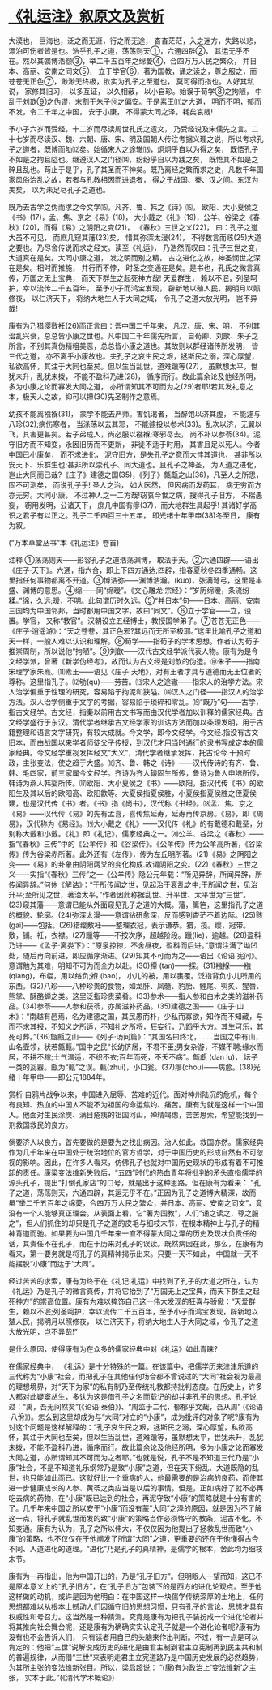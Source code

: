 # [《礼运注》叙原文及赏析](https://www.vrrw.net/wx/14313.html)

大漠也， 巨海也，泛之而无涯，行之而无途， 杳杳茫茫，入之迷方，失路以悲，漂泊可伤者皆是也。浩乎孔子之道，荡荡则天①，六通四辟②， 其运无乎不在。然以其彍博浩颛③，举二千五百年之绵薆④，合四万万人民之繁众， 并日本、高丽、安南之同文⑤， 立于学官⑥，著为国教，诵之读之，尊之服之，而苍苍无正色⑦，渺渺无终极，欲实为孔子之至道也， 莫可得而指也。人好其私说， 家修其旧习， 以多互证， 以久相蔽， 以小自珍。始误于荀学⑧之拘陋， 中乱于刘歆⑨之伪谬，末割于朱子⑩之偏安。于是素王⑾之大道， 明而不明，郁而不发，令二千年之中国， 安于小康， 不得蒙大同之泽。耗矣哀哉!

予小子六岁而受经，十二岁而尽读周世孔氏之遗文， 乃受经说及宋儒先之言。二十七岁而尽读汉、魏、六朝、唐、宋、明及国朝人传注考据义理之说，所以考求孔子之道者，既博而劬⑿矣。始循宋人之途辙⒀，炯炯乎自以为得之矣， 既悟孔子不如是之拘且隘也。继遵汉人之门径⒁，纷纷乎自以为践之矣， 既悟其不如是之碎且乱也。苟止于是乎，孔子其圣而不神矣。既乃离经之繁而求之史，凡数千年国家风俗治乱之故，若者与孔教相因而进退者， 得之于战国、秦、汉之间。东汉为美矣， 以为未足尽孔子之道也。

既乃去古学之伪而求之今文学⒂，凡齐、鲁、韩之《诗》⒃， 欧阳、大小夏侯之《书》(17)，孟、焦、京之《易》(18)， 大小戴之《礼》(19)，公羊、谷梁之《春秋》(20)，而得《易》之阴阳之变(21)， 《春秋》三世之义(22)， 曰：孔子之道大虽不可见， 而庶几窥其藩(23)矣， 惜其弥深太漫(24)， 不得数言而赅(25)大道之要也。乃尽舍传说而求之经文。读至《礼运》， 乃浩然而叹曰：孔子三世之变， 大道真在是矣。大同小康之道， 发之明而别之精， 古之进化之故，神圣悯世之深在是矣。相时而推施， 并行而不悖， 时圣之变通在是矣。是书也，孔氏之微言真传，万国之无上宝典， 而天下群生之起死神方哉! 天爱群生， 赖以不泯，列圣呵护，幸以流传二千五百年， 至予小子而鸿宝发现， 辟新地以殖人民，揭明月以照修夜， 以仁济天下， 将纳大地生人于大同之域， 令孔子之道大放光明， 岂不异哉!

康有为乃猎缨敷衽(26)而正言曰：吾中国二千年来， 凡汉、唐、宋、明， 不别其治乱兴衰，总总皆小康之世也。凡中国二千年儒先所言， 自荀卿、刘歆、朱子之所言，不别其真伪精粗美恶，总总皆小康之道也。其故则以群经诸传所发明， 皆三代之道， 亦不离乎小康故也。夫孔子之哀生民之艰，拯斯民之溺，深心厚望，私欲高怀，其注于大同也至矣。但以生当乱世，道难躐等(27)， 虽默想太平，世犹未升，乱犹未拨， 不能不盈科乃进(28)， 循序而行。故此篇余论及他经所明， 多为小康之论而寡发大同之道， 亦所谓知其不可而为之(29)者耶!若其发礼意之本，极天人之故，抑可以撢(30)先圣制作之意焉。

幼孩不能离襁褓(31)， 蒙学不能去严师。害饥渴者， 当醉饱以济其虚， 不能遽与八珍(32);病伤寒者， 当涤荡以去其邪， 不能遽投以参术(33)。乱次以济，无翼以飞，其害更甚矣。若子弟成人，尚必服以襁褓;寒邪尽去， 尚不补以参苓(34)。泥守旧方而不知变，永因旧历而不更新， 非徒不适于时用， 其害且足以死人。今者中国已小康矣， 而不求进化， 泥守旧方，是失孔子之意而大悖其道也， 甚非所以安天下、乐群生也;甚非所以崇孔子、同大道也。且孔子之神圣， 为人道之进化，岂止大同而已哉?《庄子》建德之国(35)，《列子》甔甗之山(36)，凡至人之所思， 固不可测矣， 而说孔子乎! 圣人之治， 如大医然， 但因病而发药耳， 病无穷而方亦无穷。大同小康， 不过神人之一二方哉!窃哀今世之病，搜得孔子旧方， 不揣愚妄， 窃用发明，公诸天下， 庶几中国有瘳(37)，而大地群生具起乎! 其诸好学高识之君子有以正之。孔子二千四百三十五年， 即光绪十年甲申(38)冬至日， 康有为叙。

(“万本草堂丛书”本《礼运注》卷首)



注释 ①荡荡则天——形容孔子之道浩荡渊博， 取法于天。②六通四辟——语出《庄子·天下》。六通，指六合，即上下四方通达;四辟，指春夏秋冬四季通畅。这里指任何事物都离不开道。③博浩弥——渊博浩瀚。(kuo)，张满弩弓，这里是丰盛、渊博的意思。④绵——同“绵暧”。《文心雕龙·宗经》：“岁历绵暧，条流纷糅。”绵，久远;暧，不明。此句谓历时久远。⑤“并日本”句——日本、高丽、安南三国均为中国邻邦，当时都用中国文字，故曰“同文”。⑥立于学官——立，设置。学官， 又称“教官”。汉朝设立五经博士，教授国学弟子。⑦苍苍无正色——《庄子·逍遥游》：“天之苍苍，其正色邪?其远而无所至极耶。”这里比喻孔子之道和天一样，一般人难以认识和理解。⑧荀学——指荀子的学术思想。作者认为荀子推崇周制，所以说他“拘陋”。⑨刘歆——汉代古文经学派代表人物。康有为是今文经学派，曾著《新学伪经考》，故而认为古文经是刘歆的伪造。⑩朱子——指南宋理学家朱熹。⑾素王——语见《庄子·天地》，对有王者才具与道德而无王位者的尊称。这里指孔子。⑿劬(qu)——劳苦。⒀宋人之途辙——指宋人的治学方法。宋人治学偏重于性理的研究，容易陷于拘泥和狭隘。⒁汉人之门径——指汉人的治学方法。汉人治学侧重于文字的考据，容易陷于琐碎和零乱。⒂“既乃”句——古学，指古文经学。古文经，指秦以前用古文书写而由汉代学者加以训释的儒家经典。古文经学盛行于东汉。清代学者继承古文经学家的训诂方法而加以条理发明，用于古籍整理和语言文字研究，有较大成就。今文学，即今文经学。今文经.指没有古文旧本，而由战国以来学者师徒父子传授，到汉代才用当时通行的隶书写成定本的儒家经典。今文经学重视发挥经文“大义”，清代学者继承发挥，托古论今.干预时政，主张变法，使之趋于大盛。⒃齐、鲁、韩之《诗》——汉代传诗的有齐、鲁、韩、毛四家，前三家属今文经学。齐诗为齐人辕固生所传，鲁诗为鲁人申培所传，韩诗为燕人韩婴所传。⒄欧阳、大小夏侯之《书》——欧阳，指汉代传《书》的欧阳生及其以后的欧阳高、欧阳歙等。大夏侯指夏侯胜，小夏侯指夏侯胜之侄夏侯建，也是汉代传《书》者。《书》指《尚书》，汉代称《书经》。⒅孟、焦、京之《易》——汉代传《易》的先有孟喜，喜传焦延寿，延寿再传京房。《易》，即《周易》，汉代称为《易经》。⒆大小戴之《礼》——汉代传《礼》的有戴德和戴圣，分别称大戴和小戴。《礼》即《礼记》，儒家经典之一。⒇公羊、谷梁之《春秋》——指“《春秋》三传”中的《公羊传》和《谷梁传》。《公羊传》传为公羊高所著，《谷梁传》传为谷梁赤所著。此外还有《左传》，传为左丘明所著。(21)《易》之阴阳之变——《易》的卦象由阴阳两爻的变化构成.故谓阴阳之变。(22)《春秋》三世之义——实指“《春秋》三传”之一《公羊传》隐公元年载：“所见异辞，所闻异辞，所传闻异辞。”何休《解诂》：“于所传闻之世，见起治于衰乱之中;于所闻之世，见治升平;至所见之世，著治太平。”作者因此称据乱世、升平世、太平世为“三世”。(23)窥其藩——意谓已能从外面窥见孔子之道的大概。藩，篱笆，这里指孔子之道的概貌、轮廓。(24)弥深太漫——意谓钻研愈深，反而感到杳茫不着边际。(25)赅(gai)——包括。(26)猎缨敷衽——整理衣冠，表示谦恭。猎，揽。缨，冠带。敷，铺。衽，衣襟。(27)躐等——不按次序，超越阶段。躐(lie)，逾越。(28)盈科乃进——《孟子·离娄下》：“原泉掠掠，不舍昼夜，盈科而后进。”意谓注满了坳凹处，随后再向前进，即应循序渐进。(29)知其不可而为之——语出《论语·宪问》。意谓勉为其难，明知不可为而全力以赴。(30)撢 (tan)——探。(31)襁褓——襁 (qiang)，布幅，用以络负;褓 (bao)， 小儿的被，用以裹覆。泛指背负小儿所用的东西。(32)八珍——八种珍贵的食物，如龙肝、凤髓、豹胎、鲤尾、鸮炙、猩唇、熊掌、酥酪蝉之类。这里泛指珍贵菜肴。(33)参术——指人参和白术之类的滋补药品。(34)参苓——人参和茯苓，亦属滋补药品。(35)建德之国——《庄子·山木》：“南越有邑焉，名为建德之国，其民愚而朴，少私而寡欲，知作而不知藏，与而不求其报，不知义之所适，不知礼之所将，狂妄行，乃蹈乎大方。其生可乐，其死可葬。”(36)甔甗之山——《列子·汤问篇》：“其国名曰终北，……当国之中有山，山名壶领，状若甔甀。”国中之民“长幼侪居，不君不臣;男女杂游，不媒不聘;缘水而居，不耕不稼;土气温适，不织不衣;百年而死，不夭不病”。甔甗 (dan lu)， 坛子一类的瓦器。甗为“甀”之误。甀(zhui)，小口瓮。(37)瘳(chou)——病愈。(38)光绪十年甲申——即公元1884年。

赏析 自鸦片战争以来，中国进入屈辱、苦难的近代。面对神州陆沉的危机，每个有良知、热血的中国人不能不为祖国的命运焦灼、痛苦。康有为就是这样一个中国人。他面对生民涂炭、满目疮痍的祖国河山，殚精竭虑，苦苦思索，希望能找到一剂救国救民的良方。

倘要济人以良方，首先要做的是要为之找出病因。治人如此，救国亦然。儒家经典作为几千年来在中国处于统治地位的官方哲学，对于中国历史的形成自然有不可忽视的影响。因此，在许多人看来，仿佛孔子也就对中国历史现状的形成有着不可推卸的责任。康梁变法维新失败后，“五四”时代的热血青年将批判的矛头直指儒学的源头孔子，提出“打倒孔家店”的口号，就是出于这种思路。但在康有为看来： “孔子之道，荡荡则天，六通四辟，其运无乎不在。”正因为孔子之道博大精深，故而虽“举二千五百年之绵薆，合四万万人民之繁众，并日本、高丽、安南之同文”，竟没有一个人能够真正理会。从表面上看，它“著为国教”，人们“诵之读之，尊之服之”，但人们抓住的却只是孔子之道的皮毛与细枝末节，在根本精神上与孔子的精神背道而驰。如果要为中国几千年来一直不得蒙大同之泽的历史及现状负责任的话，其责任不在孔子，而在于历来对孔子的误读。既然病因在此，那么，在康有为看来，第一要务就是将孔子的真精神揭示出来。只要一天不如此， 中国就一天不能摆脱“小康”而达于“大同”。

经过苦苦的求索，康有为终于在《礼记·礼运》中找到了孔子的大道之所在，认为《礼运》乃是孔子的微言真传，并将它抬到了“万国无上之宝典，而天下群生之起死神方”的崇高位置。康有为难以掩饰自己这一伟大发现的狂喜与骄傲：“天爱群生，赖以不泯;列圣呵护，幸以流传二千五百年，至予小子而鸿宝发现，辟新地以殖人民，揭明月以照修夜， 以仁济天下，将纳大地生人于大同之域，令孔子之道大放光明，岂不异哉!”

是什么原因，使得康有为在众多的儒家经典中对《礼运》如此青睐?

在儒家经典中， 《礼运》是十分特殊的一篇。在该篇中，把儒学历来津津乐道的三代称为“小康”社会，而把孔子在其他任何场合都不曾说过的“大同”社会视为最高的理想境界，对“天下为家”的私有制乃至传统礼教都持批判态度。在历史上，许多人都对此疑窦丛生，多认为这是借孔子之名而载记的却并非孔子的思想。孔子说过：“禹，吾无间然矣”(《论语·泰伯》)、“周监于二代，郁郁乎文哉，吾从周” (《论语·八佾》)。怎么到这里却成为与“大同”对立的“小康”，成为批评的对象了呢?康有为对这个问题是这样解释的：“孔子哀生民之艰，拯斯民之溺，深心厚望，私欲高怀，其注于大同也至矣，但以生当乱世，道难躐等，虽默想太平，世犹未升，乱犹未拨，不能不盈科乃进，循序而行。故此篇余论及他经所明，多为小康之论而寡发大同之道，亦所谓知其不可而为之者耶。”也就是说，孔子不是不知道三代乃是“小康”社会，不是不知道礼乐纲常乃是致“小康”之道，但在天下纷乱、大道既隐的乱世，也只能如此而已。这就好比一个重病的人，他最需要的是治病的良药，而使其进一步健康成长的人参、黄苓之类应当是以后的事情。但是，正如病好了就不必再吃去病的药物，在“小康”既已达到的社会，再泥守致“小康”的策略就是十分有害的了。几千年来中国之所以安于“小康”而没有蒙“大同”之泽的原因，就是因为不了解这一点，将孔子就乱世而发的致“小康”的策略当作必须恪守的教条，泥古不化，不知变通。康有为认为，孔子之所以伟大，不仅仅因为他提出了拯救乱世而致“小康”的策略，也不仅仅在于他阐发了所谓“大同”之道，更重要的还在于他懂得古今不同、人道进化的道理。“进化”乃是孔子的真精神，是儒学的根本，舍此均为细枝末节。

康有为一再指出，他为中国开出的，乃是“孔子旧方”。但明眼人一望而知，这已不是原本意义上的“孔子旧方”，在“孔子旧方”包装下的是西方的进化论观点。至于他这样做的动机，或许是因为他明白：在中国这样一块儒学传统深厚的土地上，任何思想都难以从根本上撼动人们因循守旧的思想习惯，只有孔子的言论、思想才具有权威性和号召力。这当然是一种猜测。究竟是康有为把孔子装扮成一个进化论者并将其推向社会舞台呢，还是康有为确确实实认定孔子就是一个进化论者呢?康有为没有也不会告诉人们， 只有读者用自己的头脑来作出判断。不过，有一点是可以肯定的：他把“三世”说解说成历史的进化是由君主制到君主立宪制再到民主共和制的普遍规律，从而借“三世”来表明走君主立宪道路乃是中国历史发展的必然趋势，为其所主张的变法维新张目。所以，梁启超说： “(康)有为政治上‘变法维新’之主张， 实本于此。”(《清代学术概论》)

